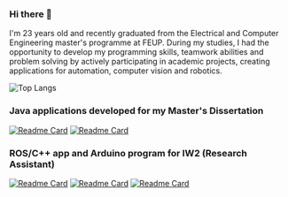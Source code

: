 ### Hi there 👋

I'm 23 years old and recently graduated from the Electrical and Computer Engineering master's programme at FEUP. During my studies, I had the opportunity to develop my programming skills, teamwork abilities and problem solving by actively participating in academic projects, creating applications for automation, computer vision and robotics.


![Top Langs](https://github-readme-stats.vercel.app/api/top-langs/?username=pedrosilva2703&layout=compact&theme=radical)

### Java applications developed for my Master's Dissertation
[![Readme Card](https://github-readme-stats.vercel.app/api/pin/?username=pedrosilva2703&repo=mini_erp&show_owner=true)](https://github.com/pedrosilva2703/mini_erp)
[![Readme Card](https://github-readme-stats.vercel.app/api/pin/?username=pedrosilva2703&repo=mini_mes&show_owner=true)](https://github.com/pedrosilva2703/mini_mes)

### ROS/C++ app and Arduino program for IW2 (Research Assistant)
[![Readme Card](https://github-readme-stats.vercel.app/api/pin/?username=dany3cunha&repo=IW2.0&show_owner=true)](https://github.com/dany3cunha/IW2.0)
[![Readme Card](https://github-readme-stats.vercel.app/api/pin/?username=dany3cunha&repo=roi_focus&show_owner=true)](https://github.com/dany3cunha/roi_focus)
[![Readme Card](https://github-readme-stats.vercel.app/api/pin/?username=pedrosilva2703&repo=IW2_move_wheelchair&show_owner=true)](https://github.com/pedrosilva2703/IW2_move_wheelchair)
<!--
**pedrosilva2703/pedrosilva2703** is a ✨ _special_ ✨ repository because its `README.md` (this file) appears on your GitHub profile.

Here are some ideas to get you started:

- 🔭 I’m currently working on ...
- 🌱 I’m currently learning ...
- 👯 I’m looking to collaborate on ...
- 🤔 I’m looking for help with ...
- 💬 Ask me about ...
- 📫 How to reach me: ...
- 😄 Pronouns: ...
- ⚡ Fun fact: ...
-->
